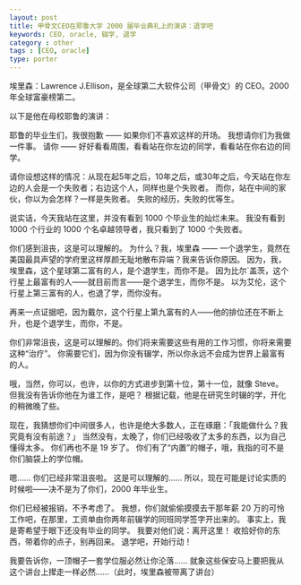 ```yaml
---
layout: post
title: 甲骨文CEO在耶鲁大学 2000 届毕业典礼上的演讲：退学吧
keywords: CEO, oracle, 辍学, 退学
category : other
tags : [CEO, oracle]
type: porter
---
```


埃里森：Lawrence J.Ellison，是全球第二大软件公司（甲骨文）的 CEO。2000年全球富豪榜第二。

以下是他在母校耶鲁的演讲：

耶鲁的毕业生们，我很抱歉 —— 如果你们不喜欢这样的开场。
我想请你们为我做一件事。
请你 —— 好好看看周围，看看站在你左边的同学，看看站在你右边的同学。

请你设想这样的情况：从现在起5年之后，10年之后，或30年之后，今天站在你左边的人会是一个失败者；右边这个人，同样也是个失败者。
而你，站在中间的家伙，你以为会怎样？一样是失败者。
失败的经历，失败的优等生。

说实话，今天我站在这里，并没有看到 1000 个毕业生的灿烂未来。
我没有看到 1000 个行业的 1000 个名卓越领导者，我只看到了 1000 个失败者。

你们感到沮丧，这是可以理解的。
为什么？我，埃里森 —— 一个退学生，竟然在美国最具声望的学府里这样厚颜无耻地散布异端？我来告诉你原因。
因为，我，埃里森，这个星球第二富有的人，是个退学生，而你不是。
因为比尔`盖茨，这个行星上最富有的人——就目前而言——是个退学生，而你不是。
以为艾伦，这个行星上第三富有的人，也退了学，而你没有。

再来一点证据吧，因为戴尔，这个行星上第九富有的人——他的排位还在不断上升，也是个退学生，而你，不是。

你们非常沮丧，这是可以理解的。你们将来需要这些有用的工作习惯，你将来需要这种“治疗”。
你需要它们，因为你没有辍学，所以你永远不会成为世界上最富有的人。

哦，当然，你可以，也许，以你的方式进步到第十位，第十一位，就像 Steve。
但我没有告诉你他在为谁工作，是吧？
根据记载，他是在研究生时辍的学，开化的稍微晚了些。

现在，我猜想你们中间很多人，也许是绝大多数人，正在琢磨：「我能做什么？我究竟有没有前途？」
当然没有，太晚了，你们已经吸收了太多的东西，以为自己懂得太多。
你们再也不是 19 岁了。
你们有了“内置”的帽子，哦，我指的可不是你们脑袋上的学位帽。

嗯……
你们已经非常沮丧啦。
这是可以理解的……
所以，现在可能是讨论实质的时候啦——决不是为了你们，2000 年毕业生。

你们已经被报销，不予考虑了。
我想，你们就偷偷摸摸去干那年薪 20 万的可怜工作吧，在那里，工资单由你两年前辍学的同班同学签字开出来的。
事实上，我是寄希望于眼下还没有毕业的同学。
我要对他们说：离开这里！
收拾好你的东西，带着你的点子，别再回来。
退学吧，开始行动！

我要告诉你，一顶帽子一套学位服必然让你沦落……
就象这些保安马上要把我从这个讲台上撵走一样必然……（此时，埃里森被带离了讲台）
